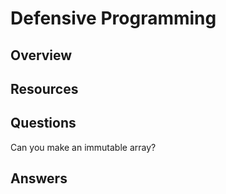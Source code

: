# Defensive Programming
## Overview
## Resources
## Questions
Can you make an immutable array?
## Answers
